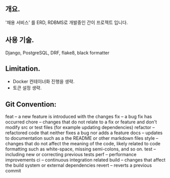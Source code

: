 ## 개요.
'채용 서비스' 를 ERD, RDBMS로 개발중인 간이 프로젝트 입니다.

## 사용 기술.
Django, PostgreSQL, DRF, flake8, black formatter

## Limitation.
- Docker 컨테이너화 진행을 생략.
- 토큰 설정 생략.

## Git Convention:
feat – a new feature is introduced with the changes
fix – a bug fix has occurred
chore – changes that do not relate to a fix or feature and don't modify src or test files (for example updating dependencies)
refactor – refactored code that neither fixes a bug nor adds a feature
docs – updates to documentation such as a the README or other markdown files
style – changes that do not affect the meaning of the code, likely related to code formatting such as white-space, missing semi-colons, and so on.
test – including new or correcting previous tests
perf – performance improvements
ci – continuous integration related
build – changes that affect the build system or external dependencies
revert – reverts a previous commit
<!-- https://www.freecodecamp.org/news/how-to-write-better-git-commit-messages/ -->